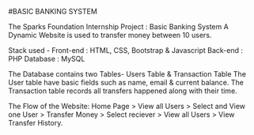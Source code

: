 #BASIC BANKING SYSTEM

The Sparks Foundation Internship Project : Basic Banking System
A Dynamic Website is used to transfer money between 10 users.

Stack used -
Front-end : HTML, CSS, Bootstrap & Javascript
Back-end : PHP
Database : MySQL

The Database contains two Tables- Users Table & Transaction Table
The User table have basic fields such as name, email & current balance.
The Transaction table records all transfers happened along with their time.

The Flow of the Website:
Home Page > View all Users > Select and View one User > Transfer Money > Select reciever > View all Users > View Transfer History.
